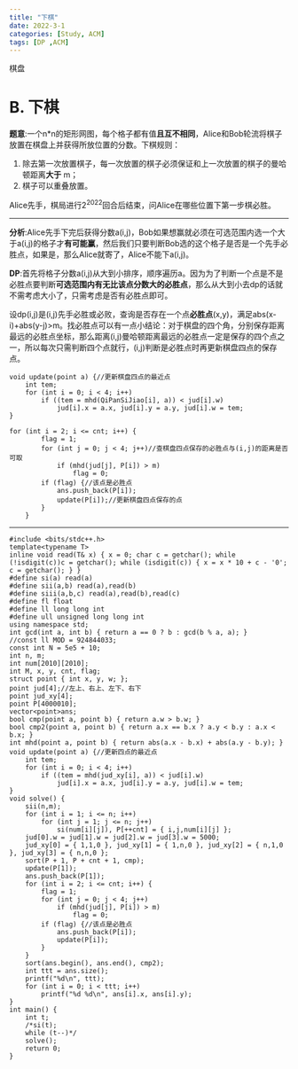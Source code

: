 ```yaml
---
title: "下棋"
date: 2022-3-1
categories: [Study, ACM]
tags: [DP ,ACM]
---
```


棋盘

<!-- more -->

# B. 下棋

**题意**:一个n*n的矩形网图，每个格子都有值**且互不相同**，Alice和Bob轮流将棋子放置在棋盘上并获得所放位置的分数。下棋规则：

1. 除去第一次放置棋子，每一次放置的棋子必须保证和上一次放置的棋子的曼哈顿距离**大于** m；
2. 棋子可以重叠放置。

Alice先手，棋局进行$2^{2022}$回合后结束，问Alice在哪些位置下第一步棋必胜。

***

**分析**:Alice先手下完后获得分数a(i,j)，Bob如果想赢就必须在可选范围内选一个大于a(i,j)的格子才**有可能赢**，然后我们只要判断Bob选的这个格子是否是一个先手必胜点，如果是，那么Alice就寄了，Alice不能下a(i,j)。

**DP**:首先将格子分数a(i,j)从大到小排序，顺序遍历a。因为为了判断一个点是不是必胜点要判断**可选范围内有无比该点分数大的必胜点**，那么从大到小去dp的话就不需考虑大小了，只需考虑是否有必胜点即可。

​        设dp(i,j)是(i,j)先手必胜或必败，查询是否存在一个点**必胜点**(x,y)，满足abs(x-i)+abs(y-j)>m。找必胜点可以有一点小结论：对于棋盘的四个角，分别保存距离最远的必胜点坐标，那么距离(i,j)曼哈顿距离最远的必胜点一定是保存的四个点之一，所以每次只需判断四个点就行，(i,j)判断是必胜点时再更新棋盘四点的保存点。

~~~
void update(point a) {//更新棋盘四点的最近点
	int tem;
	for (int i = 0; i < 4; i++) 
		if ((tem = mhd(QiPanSiJiao[i], a)) < jud[i].w)
			jud[i].x = a.x, jud[i].y = a.y, jud[i].w = tem;
}
~~~

~~~
for (int i = 2; i <= cnt; i++) {
		flag = 1;
		for (int j = 0; j < 4; j++)//查棋盘四点保存的必胜点与(i,j)的距离是否可取
			if (mhd(jud[j], P[i]) > m)
				flag = 0;
		if (flag) {//该点是必胜点
			ans.push_back(P[i]);
			update(P[i]);//更新棋盘四点保存的点
		}
	}
~~~

***

```
#include <bits/stdc++.h>
template<typename T>
inline void read(T& x) { x = 0; char c = getchar(); while (!isdigit(c))c = getchar(); while (isdigit(c)) { x = x * 10 + c - '0'; c = getchar(); } }
#define si(a) read(a)
#define sii(a,b) read(a),read(b)
#define siii(a,b,c) read(a),read(b),read(c)
#define fl float
#define ll long long int
#define ull unsigned long long int
using namespace std;
int gcd(int a, int b) { return a == 0 ? b : gcd(b % a, a); }
//const ll MOD = 924844033;
const int N = 5e5 + 10;
int n, m;
int num[2010][2010];
int M, x, y, cnt, flag;
struct point { int x, y, w; };
point jud[4];//左上、右上、左下、右下
point jud_xy[4];
point P[4000010];
vector<point>ans;
bool cmp(point a, point b) { return a.w > b.w; }
bool cmp2(point a, point b) { return a.x == b.x ? a.y < b.y : a.x < b.x; }
int mhd(point a, point b) { return abs(a.x - b.x) + abs(a.y - b.y); }
void update(point a) {//更新四点的最近点
	int tem;
	for (int i = 0; i < 4; i++) 
		if ((tem = mhd(jud_xy[i], a)) < jud[i].w)
			jud[i].x = a.x, jud[i].y = a.y, jud[i].w = tem;
}
void solve() {
	sii(n,m);
	for (int i = 1; i <= n; i++)
		for (int j = 1; j <= n; j++)
			si(num[i][j]), P[++cnt] = { i,j,num[i][j] };
	jud[0].w = jud[1].w = jud[2].w = jud[3].w = 5000;
	jud_xy[0] = { 1,1,0 }, jud_xy[1] = { 1,n,0 }, jud_xy[2] = { n,1,0 }, jud_xy[3] = { n,n,0 };
	sort(P + 1, P + cnt + 1, cmp);
	update(P[1]);
	ans.push_back(P[1]);
	for (int i = 2; i <= cnt; i++) {
		flag = 1;
		for (int j = 0; j < 4; j++)
			if (mhd(jud[j], P[i]) > m)
				flag = 0;
		if (flag) {//该点是必胜点
			ans.push_back(P[i]);
			update(P[i]);
		}
	}
	sort(ans.begin(), ans.end(), cmp2);
	int ttt = ans.size();
	printf("%d\n", ttt);
	for (int i = 0; i < ttt; i++)
		printf("%d %d\n", ans[i].x, ans[i].y);
}
int main() {
	int t;
	/*si(t);
	while (t--)*/
	solve();
	return 0;
}

```

